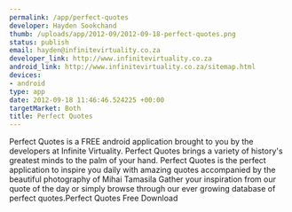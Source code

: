 ```yaml
--- 
permalink: /app/perfect-quotes
developer: Hayden Sookchand
thumb: /uploads/app/2012-09/2012-09-18-perfect-quotes.png
status: publish
email: hayden@infinitevirtuality.co.za
developer_link: http://www.infinitevirtuality.co.za
android_link: http://www.infinitevirtuality.co.za/sitemap.html
devices: 
- android
type: app
date: 2012-09-18 11:46:46.524225 +00:00
targetMarket: Both
title: Perfect Quotes
---
```


Perfect Quotes is a FREE android application brought to you by the developers at Infinite Virtuality. Perfect Quotes brings a variety of history's greatest minds to the palm of your hand. Perfect Quotes is the perfect application to inspire you daily with amazing quotes accompanied by the beautiful photography of Mihai Tamasila Gather your inspiration from our quote of the day or simply browse through our ever growing database of perfect quotes.Perfect Quotes Free Download
